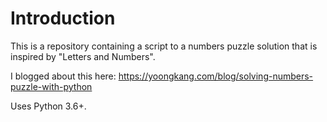 # Introduction

This is a repository containing a script to a numbers puzzle solution that is inspired by "Letters and Numbers".

I blogged about this here: https://yoongkang.com/blog/solving-numbers-puzzle-with-python

Uses Python 3.6+.

